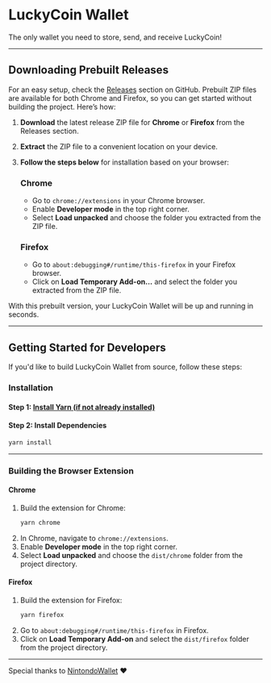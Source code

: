 # LuckyCoin Wallet

The only wallet you need to store, send, and receive LuckyCoin!

---

## Downloading Prebuilt Releases

For an easy setup, check the [Releases](https://github.com/LuckyCoinProj/luckycoinwallet/releases) section on GitHub. Prebuilt ZIP files are available for both Chrome and Firefox, so you can get started without building the project. Here’s how:

1. **Download** the latest release ZIP file for **Chrome** or **Firefox** from the Releases section.
2. **Extract** the ZIP file to a convenient location on your device.
3. **Follow the steps below** for installation based on your browser:

   ### Chrome
   - Go to `chrome://extensions` in your Chrome browser.
   - Enable **Developer mode** in the top right corner.
   - Select **Load unpacked** and choose the folder you extracted from the ZIP file.

   ### Firefox
   - Go to `about:debugging#/runtime/this-firefox` in your Firefox browser.
   - Click on **Load Temporary Add-on…** and select the folder you extracted from the ZIP file.

With this prebuilt version, your LuckyCoin Wallet will be up and running in seconds.

---

## Getting Started for Developers

If you'd like to build LuckyCoin Wallet from source, follow these steps:

### Installation

#### Step 1: [Install Yarn (if not already installed)](https://yarnpkg.com/getting-started/install)

#### Step 2: Install Dependencies

```bash
yarn install
```

---

### Building the Browser Extension

#### Chrome

1. Build the extension for Chrome:
   ```bash
   yarn chrome
   ```
2. In Chrome, navigate to `chrome://extensions`.
3. Enable **Developer mode** in the top right corner.
4. Select **Load unpacked** and choose the `dist/chrome` folder from the project directory.

#### Firefox

1. Build the extension for Firefox:
   ```bash
   yarn firefox
   ```
2. Go to `about:debugging#/runtime/this-firefox` in Firefox.
3. Click on **Load Temporary Add-on** and select the `dist/firefox` folder from the project directory.

---

Special thanks to [NintondoWallet](https://github.com/nintondo/extension) ❤️

